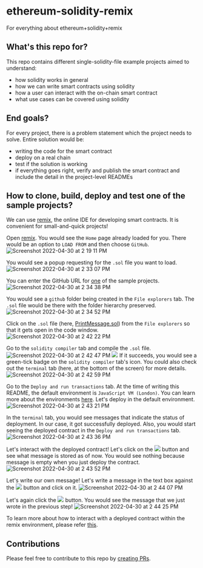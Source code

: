 # ethereum-solidity-remix
For everything about ethereum+solidity+remix

## What's this repo for?
This repo contains different single-solidity-file example projects aimed to understand:
- how solidity works in general
- how we can write smart contracts using solidity
- how a user can interact with the on-chain smart contract
- what use cases can be covered using solidity

## End goals?
For every project, there is a problem statement which the project needs to solve. Entire solution would be:
- writing the code for the smart contract
- deploy on a real chain
- test if the solution is working
- if everything goes right, verify and publish the smart contract and include the detail in the project-level READMEs

## How to clone, build, deploy and test one of the sample projects?
We can use [remix][remix], the online IDE for developing smart contracts. It is convenient for small-and-quick projects!

Open [remix][remix]. You would see the `Home` page already loaded for you. There would be an option to `LOAD FROM` and then choose `GitHub`.
![Screenshot 2022-04-30 at 2 19 11 PM](https://user-images.githubusercontent.com/16755676/166100206-86117a04-98c0-41c7-a50a-06bb60873034.png)

You would see a popup requesting for the `.sol` file you want to load.
![Screenshot 2022-04-30 at 2 33 07 PM](https://user-images.githubusercontent.com/16755676/166100256-0a4c0374-83ab-4162-a802-20183bae7ef0.png)

You can enter the GitHub URL for [one][printMessageSolFileUrl] of the sample projects.
![Screenshot 2022-04-30 at 2 34 38 PM](https://user-images.githubusercontent.com/16755676/166100254-135065e0-87b2-4426-bd6e-7ab90ede351e.png)

You would see a `github` folder being created in the `File explorers` tab. The `.sol` file would be there with the folder hierarchy preserved.
![Screenshot 2022-04-30 at 2 34 52 PM](https://user-images.githubusercontent.com/16755676/166100253-0f24946a-9eec-4d2c-9204-ec60a30602ad.png)

Click on the `.sol` file (here, [PrintMessage.sol][printMessageSolFileUrl]) from the `File explorers` so that it gets open in the code window.
![Screenshot 2022-04-30 at 2 42 22 PM](https://user-images.githubusercontent.com/16755676/166100252-8c55450b-e4ed-47ce-b41c-70efa321ef00.png)

Go to the `solidity compiler` tab and compile the `.sol` file. 
![Screenshot 2022-04-30 at 2 42 47 PM](https://user-images.githubusercontent.com/16755676/166100251-b09c8253-00c6-4d36-98b9-4f574b3064e6.png)
[![](https://img.shields.io/badge/github-blue?style=for-the-badge)](https://github.com/hamzamohdzubair/redant)
If it succeeds, you would see a green-tick badge on the `solidity compiler` tab's icon. You could also check out the `terminal` tab (here, at the bottom of the screen) for more details.
![Screenshot 2022-04-30 at 2 42 59 PM](https://user-images.githubusercontent.com/16755676/166100249-69064d8c-7e00-47a6-bf88-b21ddfd24f46.png)

Go to the `Deploy and run transactions` tab. At the time of writing this README, the default environment is `JavaScript VM (London)`. You can learn more about the environments [here][remixEnvironment]. Let's deploy in the default environment.
![Screenshot 2022-04-30 at 2 43 21 PM](https://user-images.githubusercontent.com/16755676/166100248-1538da8f-e2a7-48eb-9cd3-db75edc41b20.png)

In the `terminal` tab, you would see messages that indicate the status of deployment. In our case, it got successfully deployed. Also, you would start seeing the deployed contract in the `Deploy and run transactions` tab.
![Screenshot 2022-04-30 at 2 43 36 PM](https://user-images.githubusercontent.com/16755676/166100247-35e26823-7532-48a3-aa4c-ee7f7bf498b3.png)

Let's interact with the deployed contract! Let's click on the ![][blueMessageButton] button and see what message is stored as of now. You would see nothing because message is empty when you just deploy the contract.
![Screenshot 2022-04-30 at 2 43 52 PM](https://user-images.githubusercontent.com/16755676/166100246-3c62bf1a-04f8-4aab-b025-7c210f5d67c8.png)

Let's write our own message! Let's write a message in the text box against the ![][yellowStoreMessageButton] button and click on it.
![Screenshot 2022-04-30 at 2 44 07 PM](https://user-images.githubusercontent.com/16755676/166100244-52c4be74-ce8c-403f-8e4a-bd39c6fe8ecd.png)

Let's again click the ![][blueMessageButton] button. You would see the message that we just wrote in the previous step!
![Screenshot 2022-04-30 at 2 44 25 PM](https://user-images.githubusercontent.com/16755676/166100239-3178feab-d168-4bdd-abe0-39b242f1c862.png)

To learn more about how to interact with a deployed contract within the remix environment, please refer [this][remixRunDeploy].


## Contributions

Please feel free to contribute to this repo by [creating PRs][pr].

[remix]: <https://remix.ethereum.org/>
[printMessageSolFileUrl]: <https://github.com/ankitshubham97/ethereum-solidity-remix/blob/main/hello-world/contracts/PrintMessage.sol>
[remixEnvironment]: <https://remix-ide.readthedocs.io/en/latest/run.html#environment>
[remixRunDeploy]: <https://remix-ide.readthedocs.io/en/latest/udapp.html>
[blueMessageButton]: <https://img.shields.io/badge/message-blue>
[yellowStoreMessageButton]: <https://img.shields.io/badge/storeMessage-yellow>
[pr]: <https://github.com/ankitshubham97/ethereum-solidity-remix/pulls>
